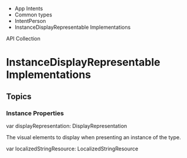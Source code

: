 

- App Intents
- Common types
- IntentPerson
-  InstanceDisplayRepresentable Implementations 

API Collection

# InstanceDisplayRepresentable Implementations

## Topics

### Instance Properties

var displayRepresentation: DisplayRepresentation

The visual elements to display when presenting an instance of the type.

var localizedStringResource: LocalizedStringResource

